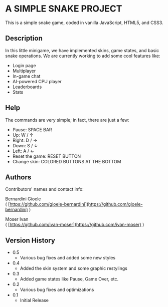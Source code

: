 # A SIMPLE SNAKE PROJECT

This is a simple snake game, coded in vanilla JavaScript, HTML5, and CSS3.

## Description

In this little minigame, we have implemented skins, game states, and basic snake operations.
We are currently working to add some cool features like:
* Login page
* Multiplayer
* In-game chat
* AI-powered CPU player
* Leaderboards
* Stats

## Help

The commands are very simple; in fact, there are just a few:
* Pause: SPACE BAR
* Up: W / &uarr;
* Right: D / &rarr;
* Down: S / &darr;
* Left: A / &larr;
* Reset the game: RESET BUTTON
* Change skin: COLORED BUTTONS AT THE BOTTOM

## Authors

Contributors' names and contact info:

Bernardini Gioele  
( [https://github.com/gioele-bernardini](https://github.com/gioele-bernardini) )

Moser Ivan  
( [https://github.com/ivan-moser](https://github.com/ivan-moser) )

## Version History

* 0.5
    * Various bug fixes and added some new styles
* 0.4
    * Added the skin system and some graphic restylings
* 0.3
    * Added game states like Pause, Game Over, etc.
* 0.2
    * Various bug fixes and optimizations
* 0.1
    * Initial Release
